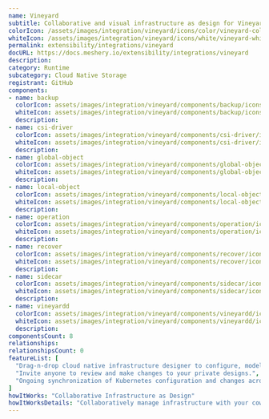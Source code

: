 ```yaml
---
name: Vineyard
subtitle: Collaborative and visual infrastructure as design for Vineyard
colorIcon: /assets/images/integration/vineyard/icons/color/vineyard-color.svg
whiteIcon: /assets/images/integration/vineyard/icons/white/vineyard-white.svg
permalink: extensibility/integrations/vineyard
docURL: https://docs.meshery.io/extensibility/integrations/vineyard
description: 
category: Runtime
subcategory: Cloud Native Storage
registrant: GitHub
components: 
- name: backup
  colorIcon: assets/images/integration/vineyard/components/backup/icons/color/backup-color.svg
  whiteIcon: assets/images/integration/vineyard/components/backup/icons/white/backup-white.svg
  description: 
- name: csi-driver
  colorIcon: assets/images/integration/vineyard/components/csi-driver/icons/color/csi-driver-color.svg
  whiteIcon: assets/images/integration/vineyard/components/csi-driver/icons/white/csi-driver-white.svg
  description: 
- name: global-object
  colorIcon: assets/images/integration/vineyard/components/global-object/icons/color/global-object-color.svg
  whiteIcon: assets/images/integration/vineyard/components/global-object/icons/white/global-object-white.svg
  description: 
- name: local-object
  colorIcon: assets/images/integration/vineyard/components/local-object/icons/color/local-object-color.svg
  whiteIcon: assets/images/integration/vineyard/components/local-object/icons/white/local-object-white.svg
  description: 
- name: operation
  colorIcon: assets/images/integration/vineyard/components/operation/icons/color/operation-color.svg
  whiteIcon: assets/images/integration/vineyard/components/operation/icons/white/operation-white.svg
  description: 
- name: recover
  colorIcon: assets/images/integration/vineyard/components/recover/icons/color/recover-color.svg
  whiteIcon: assets/images/integration/vineyard/components/recover/icons/white/recover-white.svg
  description: 
- name: sidecar
  colorIcon: assets/images/integration/vineyard/components/sidecar/icons/color/sidecar-color.svg
  whiteIcon: assets/images/integration/vineyard/components/sidecar/icons/white/sidecar-white.svg
  description: 
- name: vineyardd
  colorIcon: assets/images/integration/vineyard/components/vineyardd/icons/color/vineyardd-color.svg
  whiteIcon: assets/images/integration/vineyard/components/vineyardd/icons/white/vineyardd-white.svg
  description: 
componentsCount: 8
relationships: 
relationshipsCount: 0
featureList: [
  "Drag-n-drop cloud native infrastructure designer to configure, model, and deploy your workloads.",
  "Invite anyone to review and make changes to your private designs.",
  "Ongoing synchronization of Kubernetes configuration and changes across any number of clusters."
]
howItWorks: "Collaborative Infrastructure as Design"
howItWorksDetails: "Collaboratively manage infrastructure with your coworkers synchronously sharing the same designs."
---
```

